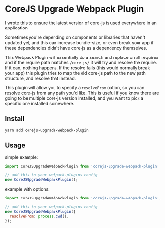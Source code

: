 # CoreJS Upgrade Webpack Plugin

I wrote this to ensure the latest version of core-js is used everywhere in an application.

Sometimes you're depending on components or libraries that haven't updated yet, and this can increase bundle-size, or even break your app if these dependencies didn't have core-js as a dependency themselves.

This Webpack Plugin will essentially do a search and replace on all requires and if the require path matches `/core-js/` it will try and resolve the require.
If it can, nothing happens. If the resolve fails (this would normally break your app) this plugin tries to map the old core-js path to the new path structure, and resolve that instead.

This plugin will allow you to specify a `resolveFrom` option, so you can resolve core-js from any path you'd like.
This is useful if you know there are going to be multiple core-js version installed, and you want to pick a specific one installed somewhere.

## Install

```sh
yarn add corejs-upgrade-webpack-plugin
```

## Usage

simple example:

```js
import CoreJSUpgradeWebpackPlugin from 'corejs-upgrade-webpack-plugin';

// add this to your webpack.plugins config
new CoreJSUpgradeWebpackPlugin();
```

example with options:

```js
import CoreJSUpgradeWebpackPlugin from 'corejs-upgrade-webpack-plugin';

// add this to your webpack.plugins config
new CoreJSUpgradeWebpackPlugin({
  resolveFrom: process.cwd(),
});
```
